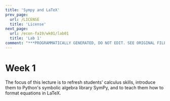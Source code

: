 ```yaml
---
title: 'Sympy and LaTeX'
prev_page:
  url: /LICENSE
  title: 'License'
next_page:
  url: /econ-fa19/wk01/lab01
  title: 'Lab 1'
comment: "***PROGRAMMATICALLY GENERATED, DO NOT EDIT. SEE ORIGINAL FILES IN /content***"
---
```

# Week 1

The focus of this lecture is to refresh students' calculus skills, introduce them to Python's symbolic algebra library SymPy, and to teach them how to format equations in LaTeX.
